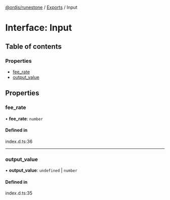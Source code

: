 [@ordjs/runestone](../README.md) / [Exports](../modules.md) / Input

# Interface: Input

## Table of contents

### Properties

- [fee\_rate](Input.md#fee_rate)
- [output\_value](Input.md#output_value)

## Properties

### fee\_rate

• **fee\_rate**: `number`

#### Defined in

index.d.ts:36

___

### output\_value

• **output\_value**: `undefined` \| `number`

#### Defined in

index.d.ts:35
